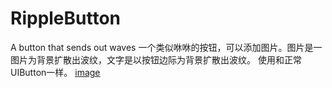 # RippleButton
A button that sends out waves
一个类似咻咻的按钮，可以添加图片。图片是一图片为背景扩散出波纹，文字是以按钮边际为背景扩散出波纹。
使用和正常UIButton一样。
[image](https://github.com/sfldzh/RippleButton/blob/master/button.gif?raw=true)